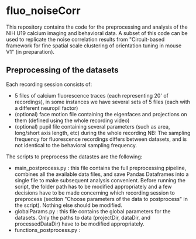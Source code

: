 # fluo_noiseCorr

This repository contains the code for the preprocessing and analysis of the NIH U19 calcium imaging and behavioral data.
A subset of this code can be used to replicate the noise correlation results from "Circuit-based framework for fine spatial scale clustering of orientation tuning in mouse V1" (in preparation).

## Preprocessing of the datasets

Each recording session consists of:
* 5 files of calcium fluorescence traces (each representing 20' of recordings), in some instances we have several sets of 5 files (each with a different neuropil factor)
* (optional) face motion file containing the eigenfaces and projections on them (defined using the whole recording video)
* (optional) pupil file containing several parameters (such as area, long/short axis length, etc) during the whole recording
NB: The sampling frequency for fluorescence recordings differs between datasets, and is not identical to the behavioral sampling frequency.

The scripts to preprocess the datastes are the following:
* main_postprocess.py : this file contains the full preprocessing pipeline, combines all the available data files, and save Pandas Dataframes into a single file to make subsequent analysis convenient. Before running the script, the folder path has to be modified appropriately and a few decisions have to be made concerning which recording session to preprocess (section "Choose parameters of the data to postprocess" in the script). Nothing else should be modified.
* globalParams.py : this file contains the global parameters for the datasets. Only the paths to data (projectDir, dataDir, and processedDataDir) have to be modified appropriately.
* functions_postprocess.py :

